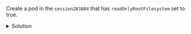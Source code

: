 Create a pod in the `session283884` that has `readOnlyRootFilesystem` set to true.

<details><summary>Solution</summary>
<br>

```bash
cat <<EOF | kubectl -n session283884 apply -f -
apiVersion: v1
kind: Pod
metadata:
  name: readonly-pod
spec:
  containers:
  - name: nginx
    image: nginx
    securityContext:
      readOnlyRootFilesystem: true
EOF
```{{exec}}

</details>